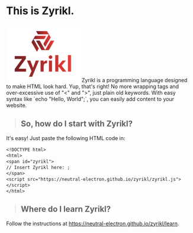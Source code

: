 # This is Zyrikl.
<img src="zyrikl_logo.png" width="200px" />
Zyrikl is a programming language designed to make HTML look hard. Yup, that's right! No more wrapping tags and over-excessive use of "<" and ">", just plain old keywords. With easy syntax like `echo "Hello, World";`, you can easily add content to your website.

> ## So, how do I start with Zyrikl?

It's easy! Just paste the following HTML code in:
```
<!DOCTYPE html>
<html>
<span id="zyrikl">
// Insert Zyrikl here: ;
</span>
<script src="https://neutral-electron.github.io/zyrikl/zyrikl.js"></script>
</html>
```
> ## Where do I learn Zyrikl?

Follow the instructions at https://neutral-electron.github.io/zyrikl/learn.

